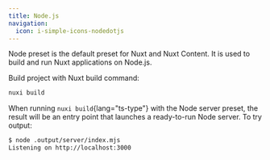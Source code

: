 ```yaml
---
title: Node.js
navigation:
  icon: i-simple-icons-nodedotjs
---
```


Node preset is the default preset for Nuxt and Nuxt Content. It is used to build and run Nuxt applications on Node.js.

Build project with Nuxt build command:

```bash
nuxi build
```

When running `nuxi build`{lang="ts-type"} with the Node server preset, the result will be an entry point that launches a ready-to-run Node server. To try output:

```bash
$ node .output/server/index.mjs
Listening on http://localhost:3000
```